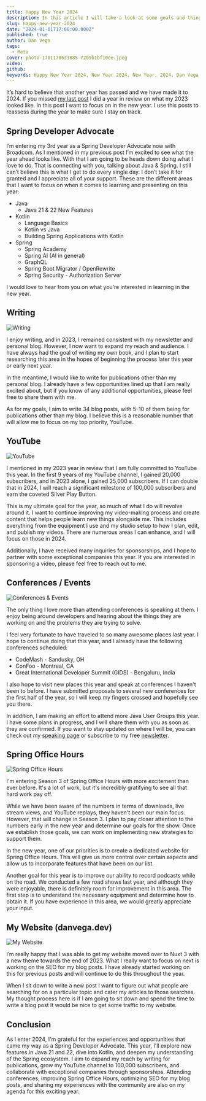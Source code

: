 ```yaml
---
title: Happy New Year 2024
description: In this article I will take a look at some goals and things I want to focus on in the new year.
slug: happy-new-year-2024
date: "2024-01-01T17:00:00.000Z"
published: true
author: Dan Vega
tags:
  - Meta
cover: photo-1701170633885-7209b1bf10ee.jpeg
video: 
github: 
keywords: Happy New Year 2024, New Year 2024, New Year, 2024, Dan Vega
---
```


It’s hard to believe that another year has passed and we have made it to 2024. If you missed [my last post](https://www.danvega.dev/blog/2023-year-in-review) I did a year in review on what my 2023 looked like. In this post I want to focus on in the new year. I use this posts to reassess during the year to make sure I stay on track.

## Spring Developer Advocate

I’m entering my 3rd year as a Spring Developer Advocate now with Broadcom. As I mentioned in my previous post I’m excited to see what the year ahead looks like. With that I am going to be heads down doing what I love to do. That is connecting with you, talking about Java & Spring. I still can’t believe this is what I get to do every single day. I don’t take it for granted and I appreciate all of your support. These are the different areas that I want to focus on when it comes to learning and presenting on this year:

- Java
    - Java 21 & 22 New Features
- Kotlin
    - Language Basics
    - Kotlin vs Java
    - Building Spring Applications with Kotlin
- Spring
    - Spring Academy
    - Spring AI (AI in general)
    - GraphQL
    - Spring Boot Migrator / OpenRewrite
    - Spring Security - Authorization Server

I would love to hear from you on what you’re interested in learning in the new year.

## Writing

![Writing](/images/blog/2024/01/01/photo-1501504905252-473c47e087f8.jpeg)

I enjoy writing, and in 2023, I remained consistent with my newsletter and personal blog. However, I now want to expand my reach and audience. I have always had the goal of writing my own book, and I plan to start researching this area in the hopes of beginning the process later this year or early next year.

In the meantime, I would like to write for publications other than my personal blog. I already have a few opportunities lined up that I am really excited about, but if you know of any additional opportunities, please feel free to share them with me.

As for my goals, I aim to write 34 blog posts, with 5-10 of them being for publications other than my blog. I believe this is a reasonable number that will allow me to focus on my top priority, YouTube.

## YouTube

![YouTube](/images/blog/2024/01/01/photo-1521302200778-33500795e128.jpeg)

I mentioned in my 2023 year in review that I am fully committed to YouTube this year. In the first 9 years of my YouTube channel, I gained 20,000 subscribers, and in 2023 alone, I gained 25,000 subscribers. If I can double that in 2024, I will reach a significant milestone of 100,000 subscribers and earn the coveted Silver Play Button.

This is my ultimate goal for the year, so much of what I do will revolve around it. I want to continue improving my video-making process and create content that helps people learn new things alongside me. This includes everything from the equipment I use and my studio setup to how I plan, edit, and publish my videos. There are numerous areas I can enhance, and I will focus on those in 2024.

Additionally, I have received many inquiries for sponsorships, and I hope to partner with some exceptional companies this year. If you are interested in sponsoring a video, please feel free to reach out to me.

## Conferences / Events

![Conferences & Events](/images/blog/2024/01/01/photo-1587825140708-dfaf72ae4b04.jpeg)

The only thing I love more than attending conferences is speaking at them. I enjoy being around developers and hearing about the things they are working on and the problems they are trying to solve.

I feel very fortunate to have traveled to so many awesome places last year. I hope to continue doing that this year, and I already have the following conferences scheduled:

- CodeMash - Sandusky, OH
- ConFoo - Montreal, CA
- Great International Developer Summit (GIDS) - Bengaluru, India

I also hope to visit new places this year and speak at conferences I haven't been to before. I have submitted proposals to several new conferences for the first half of the year, so I will keep my fingers crossed and hopefully see you there.

In addition, I am making an effort to attend more Java User Groups this year. I have some plans in progress, and I will share them with you as soon as they are confirmed. If you want to stay updated on where I will be, you can check out my [speaking page](https://www.danvega.dev/speaking) or subscribe to my free [newsletter](https://www.danvega.dev/newsletter/).

## Spring Office Hours

![Spring Office Hours](/images/blog/2024/01/01/spring-office-hours.png)

I'm entering Season 3 of Spring Office Hours with more excitement than ever before. It's a lot of work, but it's incredibly gratifying to see all that hard work pay off.

While we have been aware of the numbers in terms of downloads, live stream views, and YouTube replays, they haven't been our main focus. However, that will change in Season 3. I plan to pay closer attention to the numbers early in the new year and determine our goals for the show. Once we establish those goals, we can work on implementing new strategies to support them.

In the new year, one of our priorities is to create a dedicated website for Spring Office Hours. This will give us more control over certain aspects and allow us to incorporate features that have been on our list.

Another goal for this year is to improve our ability to record podcasts while on the road. We conducted a few road shows last year, and although they were enjoyable, there is definitely room for improvement in this area. The first step is to understand the necessary equipment and determine how to obtain it. If you have experience in this area, we would greatly appreciate your input.

## My Website (danvega.dev)

![My Website](/images/blog/2024/01/01/danvega_dev_home.png)

I’m really happy that I was able to get my website moved over to Nuxt 3 with a new theme towards the end of 2023. What I really want to focus on next is working on the SEO for my blog posts. I have already started working on this for previous posts and will continue to do this throughout the year.

When I sit down to write a new post I want to figure out what people are searching for on a particular topic and cater my articles to those searches. My thought process here is if I am going to sit down and spend the time to write a blog post It would be nice to get some traffic to my website.

## Conclusion

As I enter 2024, I'm grateful for the experiences and opportunities that came my way as a Spring Developer Advocate. This year, I'll explore new features in Java 21 and 22, dive into Kotlin, and deepen my understanding of the Spring ecosystem. I aim to expand my reach by writing for publications, grow my YouTube channel to 100,000 subscribers, and collaborate with exceptional companies through sponsorships. Attending conferences, improving Spring Office Hours, optimizing SEO for my blog posts, and sharing my experiences with the community are also on my agenda for this exciting year.